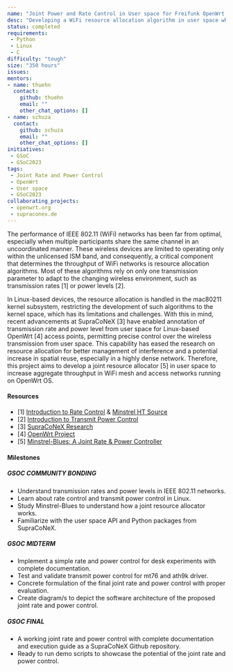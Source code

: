 ```yaml
---
name: "Joint Power and Rate Control in User space for Freifunk OpenWrt Mesh & Access Networks"
desc: "Developing a WiFi resource allocation algorithm in user space which exploits both transmission rates and power levels."
status: completed
requirements:
 - Python
 - Linux
 - C
difficulty: "tough"
size: "350 hours"
issues:
mentors:
- name: thuehn
  contact:
    github: thuehn
    email: ""
    other_chat_options: []
- name: schuza
  contact:
    github: schuza
    email: ""
    other_chat_options: []
initiatives:
 - GSoC
 - GSoC2023
tags:
 - Joint Rate and Power Control
 - OpenWrt
 - User space
 - GSoC2023
collaborating_projects:
 - openwrt.org
 - supraconex.de
---
```


The performance of IEEE 802.11 (WiFi) networks has been far from optimal, especially when multiple participants share the same channel in an uncoordinated manner. These wireless devices are limited to operating only within the unlicensed ISM band, and consequently, a critical component that determines the throughput of WiFi networks is resource allocation algorithms. Most of these algorithms rely on only one transmission parameter to adapt to the changing wireless environment, such as transmission rates [1] or power levels [2].

In Linux-based devices, the resource allocation is handled in the mac80211 kernel subsystem, restricting the development of such algorithms to the kernel space, which has its limitations and challenges. With this in mind, recent advancements at SupraCoNeX [3] have enabled annotation of transmission rate and power level from user space for Linux-based OpenWrt [4] access points, permitting precise control over the wireless transmission from user space. This capability has eased the research on resource allocation for better management of interference and a potential increase in spatial reuse, especially in a highly dense network. Therefore, this project aims to develop a joint resource allocator [5] in user space to increase aggregate throughput in WiFi mesh and access networks running on OpenWrt OS.

#### Resources

* [1] [Introduction to Rate Control](https://blog.freifunk.net/2022/06/13/minstrel-tx-rate-control-in-user-space-gsoc-22/) & [Minstrel HT Source](https://git.kernel.org/pub/scm/linux/kernel/git/torvalds/linux.git/tree/net/mac80211/rc80211_minstrel_ht.c?id=8415816493b7589e74ff4e1e7eaf3aadc7b73621)
* [2] [Introduction to Transmit Power Control](https://ieeexplore.ieee.org/abstract/document/6952281)
* [3] [SupraCoNeX Research](https://supraconex.de/)
* [4] [OpenWrt Project](https://openwrt.org/)
* [5] [Minstrel-Blues: A Joint Rate & Power Controller](https://github.com/thuehn/Minstrel-Blues)

#### Milestones

##### GSOC COMMUNITY BONDING

* Understand transmission rates and power levels in IEEE 802.11 networks.
* Learn about rate control and transmit power control in Linux.
* Study Minstrel-Blues to understand how a joint resource allocator works.
* Familiarize with the user space API and Python packages from SupraCoNeX.

##### GSOC MIDTERM

* Implement a simple rate and power control for desk experiments with complete documentation.
* Test and validate transmit power control for mt76 and ath9k driver.
* Concrete formulation of the final joint rate and power control with proper evaluation.
* Create diagram/s to depict the software architecture of the proposed joint rate and power control.

##### GSOC FINAL

* A working joint rate and power control with complete documentation and execution guide as a SupraCoNeX Github repository.
* Ready to run demo scripts to showcase the potential of the joint rate and power control.
